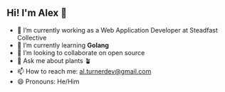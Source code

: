 Hi! I'm Alex 👋
---

- 🔭 I’m currently working as a Web Application Developer at Steadfast Collective
- 🌱 I’m currently learning **Golang**
- 👯 I’m looking to collaborate on open source
- 💬 Ask me about plants 🪴
- 📫 How to reach me: [al.turnerdev@gmail.com](mailto:al.turnerdev@gmail.com)
- 😄 Pronouns: He/Him

